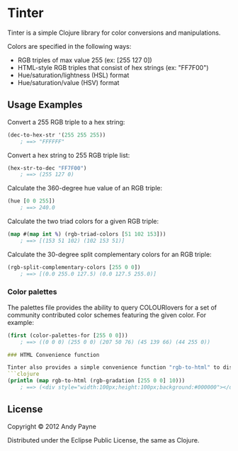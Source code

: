 # Tinter

Tinter is a simple Clojure library for color conversions and manipulations.

Colors are specified in the following ways:
* RGB triples of max value 255 (ex: [255 127 0])
* HTML-style RGB triples that consist of hex strings (ex: "FF7F00")
* Hue/saturation/lightness (HSL) format
* Hue/saturation/value (HSV) format


## Usage Examples

Convert a 255 RGB triple to a hex string:
```clojure
(dec-to-hex-str '(255 255 255))
    ; ==> "FFFFFF"
```

Convert a hex string to 255 RGB triple list:
```clojure
(hex-str-to-dec "FF7F00")
    ; ==> (255 127 0)
```

Calculate the 360-degree hue value of an RGB triple:
```clojure
(hue [0 0 255])
    ; ==> 240.0
```

Calculate the two triad colors for a given RGB triple:
```clojure
(map #(map int %) (rgb-triad-colors [51 102 153]))
    ; ==> [(153 51 102) (102 153 51)]
```

Calculate the 30-degree split complementary colors for an RGB triple:
```clojure
(rgb-split-complementary-colors [255 0 0])
    ; ==> [(0.0 255.0 127.5) (0.0 127.5 255.0)]
```


### Color palettes

The palettes file provides the ability to query COLOURlovers for a set of community contributed color schemes featuring the given color. For example:

```clojure
(first (color-palettes-for [255 0 0]))
    ; ==> ((0 0 0) (255 0 0) (207 50 76) (45 139 66) (44 255 0))

### HTML Convenience function

Tinter also provides a simple convenience function "rgb-to-html" to display colored blocks. The following code calculates a 10-step lightness gradation for the provided RGB triple, and prints a set of appropriately colored div elements:
```clojure
(println (map rgb-to-html (rgb-gradation [255 0 0] 10)))
    ; ==> (<div style="width:100px;height:100px;background:#000000"></div> <div style="width:100px;height:100px;background:#320000"></div> <div style="width:100px;height:100px;background:#660000"></div> <div style="width:100px;height:100px;background:#990000"></div> <div style="width:100px;height:100px;background:#CC0000"></div> <div style="width:100px;height:100px;background:#FF0000"></div> <div style="width:100px;height:100px;background:#FF3232"></div> <div style="width:100px;height:100px;background:#FF6565"></div> <div style="width:100px;height:100px;background:#FF9898"></div> <div style="width:100px;height:100px;background:#FFCBCB"></div> <div style="width:100px;height:100px;background:#FFFEFE"></div>)
```


## License

Copyright © 2012 Andy Payne

Distributed under the Eclipse Public License, the same as Clojure.

